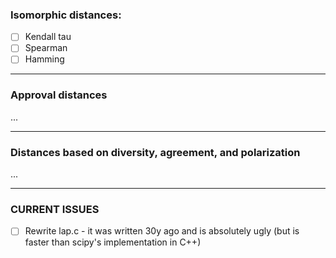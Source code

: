 ### Isomorphic distances:
* [ ] Kendall tau 
* [ ] Spearman
* [ ] Hamming

---

### Approval distances
...

---

### Distances based on diversity, agreement, and polarization
...

---

### CURRENT ISSUES

* [ ] Rewrite lap.c - it was written 30y ago and is absolutely ugly (but is faster than scipy's
  implementation in C++)